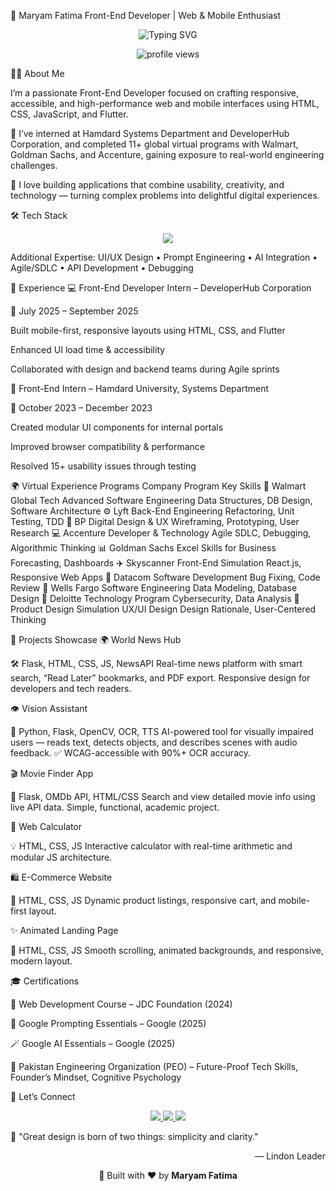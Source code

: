 🌸 Maryam Fatima
Front-End Developer | Web & Mobile Enthusiast
<p align="center"> <img src="https://readme-typing-svg.herokuapp.com?font=Fira+Code&size=22&duration=3000&pause=1000&color=3AB795&center=true&vCenter=true&width=600&lines=Hi+there!+👋+I'm+Maryam+Fatima;Front-End+Developer;Flutter+and+Web+App+Creator;AI+and+UI%2FUX+Learner" alt="Typing SVG"> </p> <p align="center"> <img src="https://komarev.com/ghpvc/?username=MaryamFatima66&label=Profile+Views&color=3AB795&style=flat-square" alt="profile views" /> </p>
👩‍💻 About Me

I’m a passionate Front-End Developer focused on crafting responsive, accessible, and high-performance web and mobile interfaces using HTML, CSS, JavaScript, and Flutter.

💼 I’ve interned at Hamdard Systems Department and DeveloperHub Corporation, and completed 11+ global virtual programs with Walmart, Goldman Sachs, and Accenture, gaining exposure to real-world engineering challenges.

🎯 I love building applications that combine usability, creativity, and technology — turning complex problems into delightful digital experiences.

🛠️ Tech Stack
<p align="center"> <img src="https://skillicons.dev/icons?i=html,css,js,bootstrap,python,dart,flutter,sqlite,wordpress,git,github,figma&perline=6" /> </p>

Additional Expertise:
UI/UX Design • Prompt Engineering • AI Integration • Agile/SDLC • API Development • Debugging

💼 Experience
💻 Front-End Developer Intern – DeveloperHub Corporation

📆 July 2025 – September 2025

Built mobile-first, responsive layouts using HTML, CSS, and Flutter

Enhanced UI load time & accessibility

Collaborated with design and backend teams during Agile sprints

🏫 Front-End Intern – Hamdard University, Systems Department

📆 October 2023 – December 2023

Created modular UI components for internal portals

Improved browser compatibility & performance

Resolved 15+ usability issues through testing

🌍 Virtual Experience Programs
Company	Program	Key Skills
🏢 Walmart Global Tech	Advanced Software Engineering	Data Structures, DB Design, Software Architecture
⚙️ Lyft	Back-End Engineering	Refactoring, Unit Testing, TDD
🎨 BP	Digital Design & UX	Wireframing, Prototyping, User Research
💻 Accenture	Developer & Technology	Agile SDLC, Debugging, Algorithmic Thinking
📊 Goldman Sachs	Excel Skills for Business	Forecasting, Dashboards
✈️ Skyscanner	Front-End Simulation	React.js, Responsive Web Apps
🔧 Datacom	Software Development	Bug Fixing, Code Review
🏦 Wells Fargo	Software Engineering	Data Modeling, Database Design
🔐 Deloitte	Technology Program	Cybersecurity, Data Analysis
🎯 Product Design Simulation	UX/UI Design	Design Rationale, User-Centered Thinking

🚀 Projects Showcase
🌍 World News Hub

🛠️ Flask, HTML, CSS, JS, NewsAPI
Real-time news platform with smart search, “Read Later” bookmarks, and PDF export.
Responsive design for developers and tech readers.

👁️ Vision Assistant

🧠 Python, Flask, OpenCV, OCR, TTS
AI-powered tool for visually impaired users — reads text, detects objects, and describes scenes with audio feedback.
✅ WCAG-accessible with 90%+ OCR accuracy.

🎬 Movie Finder App

🔧 Flask, OMDb API, HTML/CSS
Search and view detailed movie info using live API data.
Simple, functional, academic project.

🧮 Web Calculator

💡 HTML, CSS, JS
Interactive calculator with real-time arithmetic and modular JS architecture.

🛍️ E-Commerce Website

🧰 HTML, CSS, JS
Dynamic product listings, responsive cart, and mobile-first layout.

✨ Animated Landing Page

🌈 HTML, CSS, JS
Smooth scrolling, animated backgrounds, and responsive, modern layout.

🎓 Certifications

🧠 Web Development Course – JDC Foundation (2024)

🤖 Google Prompting Essentials – Google (2025)

🪄 Google AI Essentials – Google (2025)

🧩 Pakistan Engineering Organization (PEO) – Future-Proof Tech Skills, Founder’s Mindset, Cognitive Psychology

💬 Let’s Connect
<p align="center"> <a href="mailto:maryamfatima67766@gmail.com"> <img src="https://img.shields.io/badge/Gmail-D14836?style=for-the-badge&logo=gmail&logoColor=white" /> </a> <a href="https://www.linkedin.com/in/maryam-fatima-20b3bb276"> <img src="https://img.shields.io/badge/LinkedIn-0A66C2?style=for-the-badge&logo=linkedin&logoColor=white" /> </a> <a href="https://github.com/MaryamFatima66"> <img src="https://img.shields.io/badge/GitHub-181717?style=for-the-badge&logo=github&logoColor=white" /> </a> </p>
💭 "Great design is born of two things: simplicity and clarity."
<p align="right">— Lindon Leader</p>

<p align="center">🌿 Built with ❤️ by <b>Maryam Fatima</b></p>
